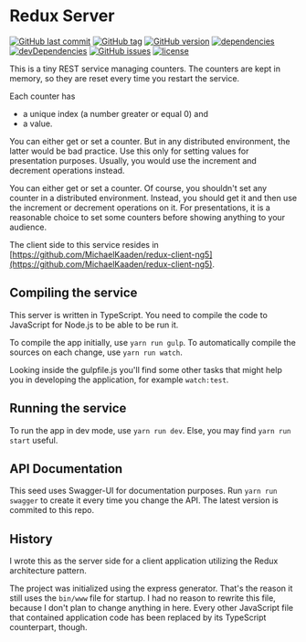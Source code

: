 # Redux Server

[![GitHub last commit](https://img.shields.io/github/last-commit/MichaelKaaden/redux-server.svg)](https://github.com/MichaelKaaden/redux-server/commits/master)
[![GitHub tag](https://img.shields.io/github/tag/MichaelKaaden/redux-server.svg)](https://github.com/MichaelKaaden/redux-server/releases)
[![GitHub version](https://img.shields.io/github/package-json/v/MichaelKaaden/redux-server.svg)](https://github.com/MichaelKaaden/redux-server/blob/master/package.json)
[![dependencies](https://img.shields.io/david/MichaelKaaden/redux-server.svg)](https://david-dm.org/MichaelKaaden/redux-server)
[![devDependencies](https://img.shields.io/david/dev/MichaelKaaden/redux-server.svg)](https://david-dm.org/MichaelKaaden/redux-server?type=dev)
[![GitHub issues](https://img.shields.io/github/issues/MichaelKaaden/redux-server.svg)](https://github.com/MichaelKaaden/redux-server/issues)
[![license](https://img.shields.io/github/license/MichaelKaaden/redux-server.svg)](https://github.com/MichaelKaaden/redux-server)

This is a tiny REST service managing counters. The counters
are kept in memory, so they are reset every time you restart
the service.

Each counter has
- a unique index (a number greater or equal 0) and
- a value.

You can either get or set a counter. But in any distributed
environment, the latter would be bad practice. Use this only
for setting values for presentation purposes. Usually, you
would use the increment and decrement operations instead.

You can either get or set a counter. Of course, you shouldn't
set any counter in a distributed environment. Instead, you
should get it and then use the increment or decrement operations
on it. For presentations, it is a reasonable choice to set
some counters before showing anything to your audience.

The client side to this service resides in
[https://github.com/MichaelKaaden/redux-client-ng5](https://github.com/MichaelKaaden/redux-client-ng5).

## Compiling the service

This server is written in TypeScript. You need to compile
the code to JavaScript for Node.js to be able to be run it.

To compile the app initially, use `yarn run gulp`.
To automatically compile the sources on each 
change, use `yarn run watch`.

Looking inside the gulpfile.js you'll find some other
tasks that might help you in developing the application,
for example `watch:test`.

## Running the service

To run the app in dev mode, use `yarn run dev`. Else,
you may find `yarn run start` useful.

## API Documentation

This seed uses Swagger-UI for documentation purposes.
Run `yarn run swagger` to create it every time you change
the API. The latest version is commited to this repo.

## History

I wrote this as the server
side for a client application utilizing the Redux architecture pattern.

The project was initialized using the express generator. That's the
reason it still uses the `bin/www` file for startup. I had
no reason to rewrite this file, because I don't plan to 
change anything in here. Every other JavaScript file that
contained application code has been replaced by its
TypeScript counterpart, though.
